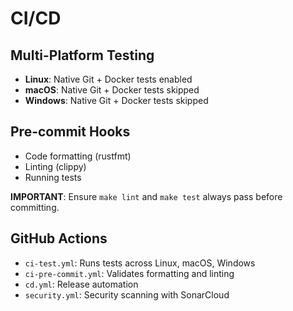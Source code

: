 # CI/CD

## Multi-Platform Testing

- **Linux**: Native Git + Docker tests enabled
- **macOS**: Native Git + Docker tests skipped
- **Windows**: Native Git + Docker tests skipped

## Pre-commit Hooks

- Code formatting (rustfmt)
- Linting (clippy)
- Running tests

**IMPORTANT**: Ensure `make lint` and `make test` always pass before committing.

## GitHub Actions

- `ci-test.yml`: Runs tests across Linux, macOS, Windows
- `ci-pre-commit.yml`: Validates formatting and linting
- `cd.yml`: Release automation
- `security.yml`: Security scanning with SonarCloud
